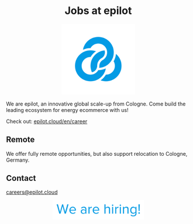 <h1 align="center">Jobs at epilot</h1>

<p align="center"><img alt="epilot" src="./epilot-logo.svg" width="200"></p>

We are epilot, an innovative global scale-up from Cologne.
Come build the leading ecosystem for energy ecommerce with us!

Check out: [epilot.cloud/en/career](https://epilot.cloud/en/career/)

## Remote

We offer fully remote opportunities, but also support relocation to Cologne, Germany.

## Contact

[careers@epilot.cloud](mailto:careers@epilot.cloud)

<p align="center"><img alt="epilot" src="./epilot-hiring.png" width="250"></p>

